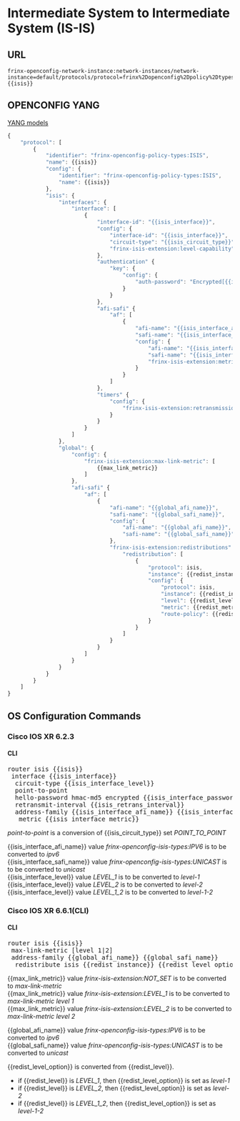 # Intermediate System to Intermediate System (IS-IS)

## URL

```
frinx-openconfig-network-instance:network-instances/network-instance=default/protocols/protocol=frinx%2Dopenconfig%2Dpolicy%2Dtypes%3AISIS,{{isis}}
```

## OPENCONFIG YANG

[YANG models](https://github.com/FRINXio/openconfig/tree/master/isis/src/main/yang)

```javascript
{
    "protocol": [
        {
            "identifier": "frinx-openconfig-policy-types:ISIS",
            "name": {{isis}}
            "config": {
                "identifier": "frinx-openconfig-policy-types:ISIS",
                "name": {{isis}}
            },
            "isis": {
                "interfaces": {
                    "interface": [
                        {
                            "interface-id": "{{isis_interface}}",
                            "config": {
                                "interface-id": "{{isis_interface}}",
                                "circuit-type": "{{isis_circuit_type}}",
                                "frinx-isis-extension:level-capability": "{{isis_interface_level}}"
                            },
                            "authentication" {
                                "key": {
                                    "config": {
                                        "auth-password": "Encrypted[{{isis_interface_password}}]"
                                    }
                                }
                            },
                            "afi-safi" {
                                "af": [
                                    {
                                        "afi-name": "{{isis_interface_afi_name}}",
                                        "safi-name": "{{isis_interface_safi_name}}",
                                        "config": {
                                            "afi-name": "{{isis_interface_afi_name}}",
                                            "safi-name": "{{isis_interface_safi_name}}",
                                            "frinx-isis-extension:metric": {{isis_interface_metric}}
                                        }
                                    }
                                ]
                            },
                            "timers" {
                                "config": {
                                    "frinx-isis-extension:retransmission-interval": {{isis_retrans_interval}}
                                }
                            }
                        }
                    ]
                },
                "global": {
                    "config": {
                        "frinx-isis-extension:max-link-metric": [
                            {{max_link_metric}}
                        ]
                    },
                    "afi-safi" {
                        "af": [
                            {
                                "afi-name": "{{global_afi_name}}",
                                "safi-name": "{{global_safi_name}}",
                                "config": {
                                    "afi-name": "{{global_afi_name}}",
                                    "safi-name": "{{global_safi_name}}"
                                },
                                "frinx-isis-extension:redistributions": {
                                    "redistribution": [
                                        {
                                            "protocol": isis,
                                            "instance": {{redist_instance}},
                                            "config": {
                                                "protocol": isis,
                                                "instance": {{redist_instance}},
                                                "level": {{redist_level}},
                                                "metric": {{redist_metric}},
                                                "route-policy": {{redist_route_policy}}
                                            }
                                        }
                                    ]
                                }
                            }
                        ]
                    }
                }
            }
        }
    ]
}
```

## OS Configuration Commands
### Cisco IOS XR 6.2.3

#### CLI

<pre>
router isis {{isis}}
 interface {{isis_interface}}
  circuit-type {{isis_interface_level}}
  point-to-point
  hello-password hmac-md5 encrypted {{isis_interface_password}}
  retransmit-interval {{isis_retrans_interval}}
  address-family {{isis_interface_afi_name}} {{isis_interface_safi_name}}
   metric {{isis_interface_metric}}
</pre>
*point-to-point* is a conversion of {{isis_circuit_type}} set *POINT_TO_POINT*  

{{isis_interface_afi_name}} value *frinx-openconfig-isis-types:IPV6* is to be converted to *ipv6*  
{{isis_interface_safi_name}} value *frinx-openconfig-isis-types:UNICAST* is to be converted to *unicast*  
{{isis_interface_level}} value *LEVEL_1* is to be converted to *level-1*  
{{isis_interface_level}} value *LEVEL_2* is to be converted to *level-2*  
{{isis_interface_level}} value *LEVEL_1_2* is to be converted to *level-1-2*  

### Cisco IOS XR 6.6.1(CLI)

#### CLI

<pre>
router isis {{isis}}
 max-link-metric [level 1|2]
 address-family {{global_afi_name}} {{global_safi_name}}
  redistribute isis {{redist_instance}} {{redist_level_option}} metric {{redist_metric}} route-policy {{redist_route_policy}}
</pre>

{{max_link_metric}} value *frinx-isis-extension:NOT_SET* is to be converted to *max-link-metric*  
{{max_link_metric}} value *frinx-isis-extension:LEVEL_1* is to be converted to *max-link-metric level 1*  
{{max_link_metric}} value *frinx-isis-extension:LEVEL_2* is to be converted to *max-link-metric level 2*  

{{global_afi_name}} value *frinx-openconfig-isis-types:IPV6* is to be converted to *ipv6*  
{{global_safi_name}} value *frinx-openconfig-isis-types:UNICAST* is to be converted to *unicast*  

{{redist_level_option}} is converted from {{redist_level}}.
* if {{redist_level}} is *LEVEL_1*, then {{redist_level_option}} is set as *level-1*
* if {{redist_level}} is *LEVEL_2*, then {{redist_level_option}} is set as *level-2*
* if {{redist_level}} is *LEVEL_1_2*, then {{redist_level_option}} is set as *level-1-2*
